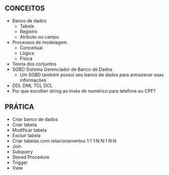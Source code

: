 ## CONCEITOS
- Banco de dados
    - Tabela
    - Registro
    - Atributo ou campo
- Processos de modelagem
    - Conceitual
    - Lógica
    - Física
- Teoria dos conjuntos
- SGBD Sistema Gerenciador de Banco de Dados
    - Um SGBD também possui seu banco de dados para armazenar suas informações
- DDL DML TCL DCL
- Por que escolher string ao invés de numérico para telefone ou CPF?

## PRÁTICA
- Criar banco de dados
- Criar tabela
- Modificar tabela
- Excluir tabela
- Criar tabelas com relacionamentos 1:1 1:N N:1 N:N
- Join
- Subquery
- Stored Procedure
- Trigger
- View
